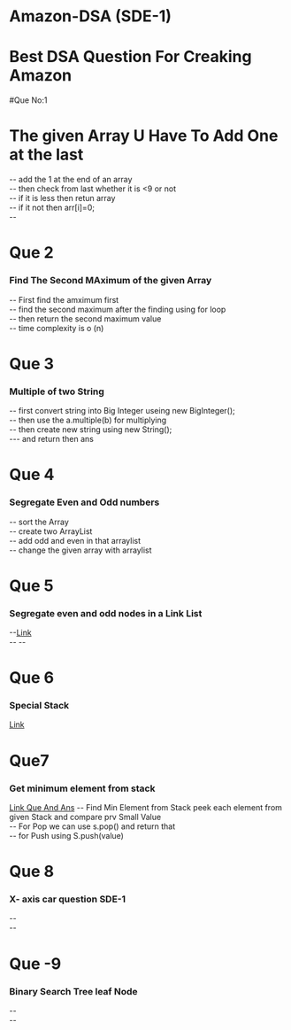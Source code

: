 # Amazon-DSA (SDE-1)
<h1> Best DSA Question For Creaking Amazon</h1>
#Que No:1

<h1>The given Array U Have To Add One at the last </h1> 
-- add the 1 at the end of an array<br/>
-- then check from last whether it is <9 or not <br/>
-- if it is less then retun array<br/>
-- if it not then arr[i]=0;<br/>
-- 



# Que 2
<h3>Find The Second MAximum of the given Array </h3>
-- First find the amximum first <br/>
-- find the second maximum after the finding using for loop<br/>
-- then return the second maximum value <br/>
-- time complexity is o (n)<br/>


# Que 3
<h3>Multiple of two String </h3>
-- first convert string into Big Integer useing     new BigInteger();  <br/>
-- then use the a.multiple(b) for multiplying <br/>
-- then create new string using        new String(); <br/>
--- and return then ans 

# Que 4
<h3>Segregate Even and Odd numbers</h3>
-- sort the Array <br/>
-- create two ArrayList  <br/>
-- add odd and even in that arraylist <br/>
--  change the given array with arraylist <br/>


# Que 5
<h3>Segregate even and odd nodes in a Link List</h3>
--<a href="https://practice.geeksforgeeks.org/problems/segregate-even-and-odd-nodes-in-a-linked-list5035/1#">Link</a><br/>
--
--<br/>



# Que 6
<h3>Special Stack</h3>
<a href="#">Link</a>


# Que7
<h3>Get minimum element from stack </h3>
<a href="https://practice.geeksforgeeks.org/problems/get-minimum-element-from-stack/1/?page=1&status[]=unsolved&curated[]=1&sortBy=submissions#">Link Que And Ans</a>
-- Find Min Element from Stack peek each element from given Stack and compare prv Small Value<br/>
-- For Pop we can use s.pop()  and return that <br/>
-- for Push using         S.push(value) <br/>

#  Que 8 
<h3>X- axis car question SDE-1</h3>
-- <br/>
--<br/>

# Que -9
<h3> Binary Search Tree  leaf Node</h3>
-- <br/>
--<br/>

